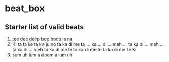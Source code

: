 # beat_box

## Starter list of valid beats

1. tee dee deep bop boop la na
2. Ki ta ta ke ta ka ju no ta ka di me ta ... ka ... di ... meh ... ta ka di ... meh ... ta ka di ... meh ta ka di me te ta ka di me te ta ka di me te Ki
3. sum uh lum a doom a lum uh

